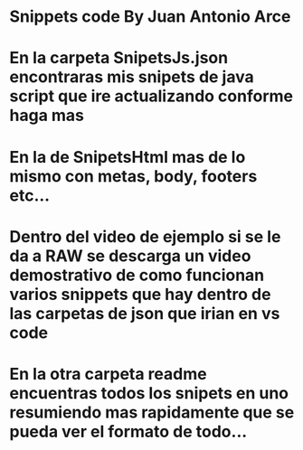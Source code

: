 # Snippets code By Juan Antonio Arce
# En la carpeta SnipetsJs.json encontraras mis snipets de java script que ire actualizando conforme haga mas
# En la de SnipetsHtml mas de lo mismo con metas, body, footers etc...
# Dentro del video de ejemplo si se le da a RAW se descarga un video demostrativo de como funcionan varios snippets que hay dentro de las carpetas de json que irian en vs code
# En la otra carpeta readme encuentras todos los snipets en uno resumiendo mas rapidamente que se pueda ver el formato de todo...
